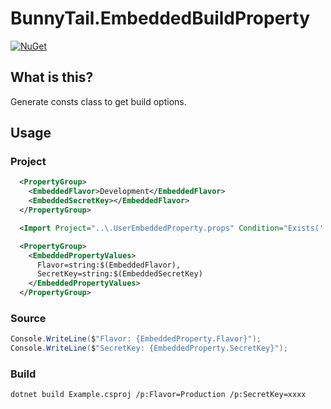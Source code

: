 # BunnyTail.EmbeddedBuildProperty

[![NuGet](https://img.shields.io/nuget/v/BunnyTail.EmbeddedBuildProperty.svg)](https://www.nuget.org/packages/BunnyTail.EmbeddedBuildProperty)

## What is this?

Generate consts class to get build options.

## Usage

### Project

```xml
  <PropertyGroup>
    <EmbeddedFlavor>Development</EmbeddedFlavor>
    <EmbeddedSecretKey></EmbeddedFlavor>
  </PropertyGroup>

  <Import Project="..\.UserEmbeddedProperty.props" Condition="Exists('..\.UserEmbeddedProperty.props')" />

  <PropertyGroup>
    <EmbeddedPropertyValues>
      Flavor=string:$(EmbeddedFlavor),
      SecretKey=string:$(EmbeddedSecretKey)
    </EmbeddedPropertyValues>
  </PropertyGroup>
```

### Source

```cs
Console.WriteLine($"Flavor: {EmbeddedProperty.Flavor}");
Console.WriteLine($"SecretKey: {EmbeddedProperty.SecretKey}");
```

### Build

```
dotnet build Example.csproj /p:Flavor=Production /p:SecretKey=xxxx
```

